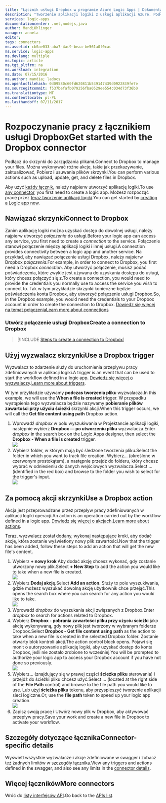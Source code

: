 ```yaml
---
title: "Łącznik usługi Dropbox w programie Azure Logic Apps | Dokumentacja firmy Microsoft"
description: "Tworzenie aplikacji logiki z usługi aplikacji Azure. Podłącz do skrzynki do zarządzania plikami. Można wykonywać różne akcje, takie jak przekazywanie, zaktualizować, Pobierz i usuwania plików skrzynki."
services: logic-apps
documentationcenter: .net,nodejs,java
author: MandiOhlinger
manager: anneta
editor: 
tags: connectors
ms.assetid: cb0ae033-aba7-4ac9-beaa-be561a0f0cac
ms.service: logic-apps
ms.devlang: multiple
ms.topic: article
ms.tgt_pltfrm: na
ms.workload: integration
ms.date: 07/15/2016
ms.author: mandia; ladocs
ms.openlocfilehash: 0d09580c60fd620811b539147439d0922839fe7e
ms.sourcegitcommit: f537befafb079256fba0529ee554c034d73f36b0
ms.translationtype: MT
ms.contentlocale: pl-PL
ms.lasthandoff: 07/11/2017
---
```

# <a name="get-started-with-the-dropbox-connector"></a><span data-ttu-id="79ee5-105">Rozpoczynanie pracy z łącznikiem usługi Dropbox</span><span class="sxs-lookup"><span data-stu-id="79ee5-105">Get started with the Dropbox connector</span></span>
<span data-ttu-id="79ee5-106">Podłącz do skrzynki do zarządzania plikami.</span><span class="sxs-lookup"><span data-stu-id="79ee5-106">Connect to Dropbox to manage your files.</span></span> <span data-ttu-id="79ee5-107">Można wykonywać różne akcje, takie jak przekazywanie, zaktualizować, Pobierz i usuwania plików skrzynki.</span><span class="sxs-lookup"><span data-stu-id="79ee5-107">You can perform various actions such as upload, update, get, and delete files in Dropbox.</span></span>

<span data-ttu-id="79ee5-108">Aby użyć [każdy łącznik](apis-list.md), należy najpierw utworzyć aplikację logiki.</span><span class="sxs-lookup"><span data-stu-id="79ee5-108">To use [any connector](apis-list.md), you first need to create a logic app.</span></span> <span data-ttu-id="79ee5-109">Możesz rozpocząć pracę przez [teraz tworzenie aplikacji logiki](../logic-apps/logic-apps-create-a-logic-app.md).</span><span class="sxs-lookup"><span data-stu-id="79ee5-109">You can get started by [creating a Logic app now](../logic-apps/logic-apps-create-a-logic-app.md).</span></span>

## <a name="connect-to-dropbox"></a><span data-ttu-id="79ee5-110">Nawiązać skrzynki</span><span class="sxs-lookup"><span data-stu-id="79ee5-110">Connect to Dropbox</span></span>
<span data-ttu-id="79ee5-111">Zanim aplikację logiki można uzyskać dostęp do dowolnej usługi, należy najpierw utworzyć *połączenia* do usługi.</span><span class="sxs-lookup"><span data-stu-id="79ee5-111">Before your logic app can access any service, you first need to create a *connection* to the service.</span></span> <span data-ttu-id="79ee5-112">Połączenie stanowi połączenie między aplikacji logiki i innej usługi.</span><span class="sxs-lookup"><span data-stu-id="79ee5-112">A connection provides connectivity between a logic app and another service.</span></span> <span data-ttu-id="79ee5-113">Na przykład, aby nawiązać połączenie usługi Dropbox, należy najpierw Dropbox *połączenia*.</span><span class="sxs-lookup"><span data-stu-id="79ee5-113">For example, in order to connect to Dropbox, you first need a Dropbox *connection*.</span></span> <span data-ttu-id="79ee5-114">Aby utworzyć połączenie, musisz podać poświadczenia, które zwykle jest używana do uzyskania dostępu do usługi, który chcesz połączyć się z.</span><span class="sxs-lookup"><span data-stu-id="79ee5-114">To create a connection, you would need to provide the credentials you normally use to access the service you wish to connect to.</span></span> <span data-ttu-id="79ee5-115">Tak w tym przykładzie skrzynki konieczne będzie poświadczenia konta Dropbox, aby utworzyć połączenie usługi Dropbox.</span><span class="sxs-lookup"><span data-stu-id="79ee5-115">So, in the Dropbox example, you would need the credentials to your Dropbox account in order to create the connection to Dropbox.</span></span> [<span data-ttu-id="79ee5-116">Dowiedz się więcej na temat połączenia</span><span class="sxs-lookup"><span data-stu-id="79ee5-116">Learn more about connections</span></span>]()

### <a name="create-a-connection-to-dropbox"></a><span data-ttu-id="79ee5-117">Utwórz połączenie usługi Dropbox</span><span class="sxs-lookup"><span data-stu-id="79ee5-117">Create a connection to Dropbox</span></span>
> [!INCLUDE [Steps to create a connection to Dropbox](../../includes/connectors-create-api-dropbox.md)]
> 
> 

## <a name="use-a-dropbox-trigger"></a><span data-ttu-id="79ee5-118">Użyj wyzwalacz skrzynki</span><span class="sxs-lookup"><span data-stu-id="79ee5-118">Use a Dropbox trigger</span></span>
<span data-ttu-id="79ee5-119">Wyzwalacz to zdarzenie służy do uruchomienia przepływu pracy zdefiniowanych w aplikacji logiki.</span><span class="sxs-lookup"><span data-stu-id="79ee5-119">A trigger is an event that can be used to start the workflow defined in a logic app.</span></span> <span data-ttu-id="79ee5-120">[Dowiedz się więcej o wyzwalaczy](../logic-apps/logic-apps-what-are-logic-apps.md#logic-app-concepts).</span><span class="sxs-lookup"><span data-stu-id="79ee5-120">[Learn more about triggers](../logic-apps/logic-apps-what-are-logic-apps.md#logic-app-concepts).</span></span>

<span data-ttu-id="79ee5-121">W tym przykładzie używamy **podczas tworzenia pliku** wyzwalacza.</span><span class="sxs-lookup"><span data-stu-id="79ee5-121">In this example, we will use the **When a file is created** trigger.</span></span> <span data-ttu-id="79ee5-122">W przypadku wystąpienia tego wyzwalacza będzie nazywamy **pobieranie plików zawartości przy użyciu ścieżki** skrzynki akcji.</span><span class="sxs-lookup"><span data-stu-id="79ee5-122">When this trigger occurs, we will call the **Get file content using path** Dropbox action.</span></span> 

1. <span data-ttu-id="79ee5-123">Wprowadź *dropbox* w polu wyszukiwania w Projektancie aplikacji logiki, następnie wybierz **Dropbox — po utworzeniu pliku** wyzwalacza.</span><span class="sxs-lookup"><span data-stu-id="79ee5-123">Enter *dropbox* in the search box on the Logic Apps designer, then select the **Dropbox - When a file is created** trigger.</span></span>      
   ![](../../includes/media/connectors-create-api-dropbox/using-dropbox-trigger.PNG)  
2. <span data-ttu-id="79ee5-124">Wybierz folder, w którym mają być śledzone tworzenia pliku.</span><span class="sxs-lookup"><span data-stu-id="79ee5-124">Select the folder in which you want to track file creation.</span></span> <span data-ttu-id="79ee5-125">Wybierz... (określone w czerwonym prostokątem), a następnie przejdź do folderu, który chcesz wybrać w odniesieniu do danych wejściowych wyzwalacza.</span><span class="sxs-lookup"><span data-stu-id="79ee5-125">Select ... (identified in the red box) and browse to the folder you wish to select for the trigger's input.</span></span>  
   ![](../../includes/media/connectors-create-api-dropbox/using-dropbox-trigger-2.PNG)  

## <a name="use-a-dropbox-action"></a><span data-ttu-id="79ee5-126">Za pomocą akcji skrzynki</span><span class="sxs-lookup"><span data-stu-id="79ee5-126">Use a Dropbox action</span></span>
<span data-ttu-id="79ee5-127">Akcja jest przeprowadzane przez przepływ pracy zdefiniowanych w aplikacji logiki operacji.</span><span class="sxs-lookup"><span data-stu-id="79ee5-127">An action is an operation carried out by the workflow defined in a logic app.</span></span> <span data-ttu-id="79ee5-128">[Dowiedz się więcej o akcjach](../logic-apps/logic-apps-what-are-logic-apps.md#logic-app-concepts).</span><span class="sxs-lookup"><span data-stu-id="79ee5-128">[Learn more about actions](../logic-apps/logic-apps-what-are-logic-apps.md#logic-app-concepts).</span></span>

<span data-ttu-id="79ee5-129">Teraz, wyzwalacz został dodany, wykonaj następujące kroki, aby dodać akcję, która zostanie wyświetlony nowy plik zawartości.</span><span class="sxs-lookup"><span data-stu-id="79ee5-129">Now that the trigger has been added, follow these steps to add an action that will get the new file's content.</span></span>

1. <span data-ttu-id="79ee5-130">Wybierz **+ nowy krok** Aby dodać akcję chcesz wykonać, gdy zostanie utworzony nowy plik.</span><span class="sxs-lookup"><span data-stu-id="79ee5-130">Select **+ New Step** to add the action you would like to take when a new file is created.</span></span>  
   ![](../../includes/media/connectors-create-api-dropbox/using-dropbox-action.PNG)
2. <span data-ttu-id="79ee5-131">Wybierz **Dodaj akcję**.</span><span class="sxs-lookup"><span data-stu-id="79ee5-131">Select **Add an action**.</span></span> <span data-ttu-id="79ee5-132">Służy to pole wyszukiwania, gdzie możesz wyszukać dowolną akcję użytkownik chce przejąć.</span><span class="sxs-lookup"><span data-stu-id="79ee5-132">This opens the search box where you can search for any action you would like to take.</span></span>  
   ![](../../includes/media/connectors-create-api-dropbox/using-dropbox-action-2.PNG)
3. <span data-ttu-id="79ee5-133">Wprowadź *dropbox* do wyszukania akcji związanych z Dropbox.</span><span class="sxs-lookup"><span data-stu-id="79ee5-133">Enter *dropbox* to search for actions related to Dropbox.</span></span>  
4. <span data-ttu-id="79ee5-134">Wybierz **Dropbox - pobrania zawartości pliku przy użyciu ścieżki** jako akcję wykonywaną, gdy nowy plik jest tworzony w wybranym folderze Dropbox.</span><span class="sxs-lookup"><span data-stu-id="79ee5-134">Select **Dropbox - Get file content using path** as the action to take when a new file is created in the selected Dropbox folder.</span></span> <span data-ttu-id="79ee5-135">Zostanie otwarty blok kontroli akcji.</span><span class="sxs-lookup"><span data-stu-id="79ee5-135">The action control block opens.</span></span> <span data-ttu-id="79ee5-136">Pojawi się monit o autoryzowanie aplikację logiki, aby uzyskać dostęp do konta Dropbox, jeśli nie zostało zrobione to wcześniej.</span><span class="sxs-lookup"><span data-stu-id="79ee5-136">You will be prompted to authorize your logic app to access your Dropbox account if you have not done so previously.</span></span>  
   ![](../../includes/media/connectors-create-api-dropbox/using-dropbox-action-3.PNG)  
5. <span data-ttu-id="79ee5-137">Wybierz... (znajdujący się w prawej części **ścieżka pliku** sterowania) i przejdź do ścieżki pliku chcesz użyć.</span><span class="sxs-lookup"><span data-stu-id="79ee5-137">Select ... (located at the right side of the **File Path** control) and browse to the file path you would like to use.</span></span> <span data-ttu-id="79ee5-138">Lub użyj **ścieżka pliku** tokenu, aby przyspieszyć tworzenie aplikacji sieci logiczne.</span><span class="sxs-lookup"><span data-stu-id="79ee5-138">Or, use the **file path** token to speed up your logic app creation.</span></span>  
   ![](../../includes/media/connectors-create-api-dropbox/using-dropbox-action-4.PNG)  
6. <span data-ttu-id="79ee5-139">Zapisz swoją pracę i Utwórz nowy plik w Dropbox, aby aktywować przepływ pracy.</span><span class="sxs-lookup"><span data-stu-id="79ee5-139">Save your work and create a new file in Dropbox to activate your workflow.</span></span>  

## <a name="connector-specific-details"></a><span data-ttu-id="79ee5-140">Szczegóły dotyczące łącznika</span><span class="sxs-lookup"><span data-stu-id="79ee5-140">Connector-specific details</span></span>

<span data-ttu-id="79ee5-141">Wyświetl wszystkie wyzwalacze i akcje zdefiniowane w swagger i zobacz też żadnych limitów w [szczegóły łącznika](/connectors/dropbox/).</span><span class="sxs-lookup"><span data-stu-id="79ee5-141">View any triggers and actions defined in the swagger, and also see any limits in the [connector details](/connectors/dropbox/).</span></span>

## <a name="more-connectors"></a><span data-ttu-id="79ee5-142">Więcej łączników</span><span class="sxs-lookup"><span data-stu-id="79ee5-142">More connectors</span></span>
<span data-ttu-id="79ee5-143">Wróć do [listy interfejsów API](apis-list.md).</span><span class="sxs-lookup"><span data-stu-id="79ee5-143">Go back to the [APIs list](apis-list.md).</span></span>